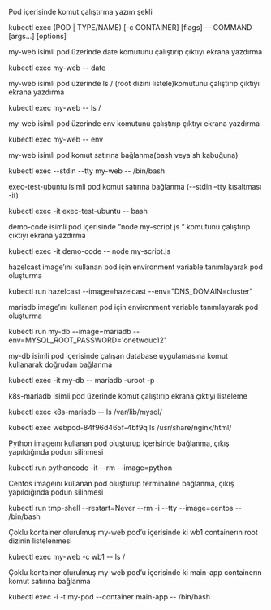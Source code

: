 Pod içerisinde komut çalıştırma yazım şekli

kubectl exec (POD | TYPE/NAME) [-c CONTAINER] [flags] -- COMMAND [args...] [options]

my-web isimli pod üzerinde date komutunu çalıştırıp çıktıyı ekrana yazdırma

kubectl exec my-web -- date

my-web isimli pod üzerinde ls / (root dizini listele)komutunu çalıştırıp çıktıyı ekrana yazdırma

kubectl exec my-web -- ls /

my-web isimli pod üzerinde env komutunu çalıştırıp çıktıyı ekrana yazdırma

kubectl exec my-web -- env

my-web isimli pod komut satırına bağlanma(bash veya sh kabuğuna)

kubectl exec --stdin --tty my-web -- /bin/bash

exec-test-ubuntu isimli pod komut satırına bağlanma (--stdin –tty kısaltması -it)

kubectl exec -it exec-test-ubuntu -- bash

demo-code isimli pod içerisinde “node my-script.js “ komutunu çalıştırıp çıktıyı ekrana yazdırma

kubectl exec -it demo-code -- node my-script.js

hazelcast image’ını kullanan pod için environment variable tanımlayarak pod oluşturma

kubectl run hazelcast --image=hazelcast --env="DNS_DOMAIN=cluster"

mariadb image’ını kullanan pod için environment variable tanımlayarak pod oluşturma

kubectl run my-db --image=mariadb --env=MYSQL_ROOT_PASSWORD='onetwouc12'

my-db isimli pod içerisinde çalışan database uygulamasına komut kullanarak doğrudan bağlanma

kubectl exec -it my-db -- mariadb -uroot -p

k8s-mariadb isimli pod üzerinde komut çalıştırıp ekrana çıktıyı listeleme

kubectl exec k8s-mariadb -- ls /var/lib/mysql/

kubectl exec webpod-84f96d465f-4bf9q ls /usr/share/nginx/html/

Python imageını kullanan pod oluşturup içerisinde bağlanma, çıkış yapıldığında podun silinmesi

kubectl run pythoncode -it --rm --image=python

Centos imageını kullanan pod oluşturup terminaline bağlanma, çıkış yapıldığında podun silinmesi

kubectl run tmp-shell --restart=Never --rm -i --tty --image=centos -- /bin/bash

Çoklu kontainer olurulmuş my-web pod’u içerisinde ki wb1 containerın root dizinin listelenmesi

kubectl exec my-web -c wb1 -- ls /

Çoklu kontainer olurulmuş my-web pod’u içerisinde ki main-app containerın komut satırına bağlanma

kubectl exec -i -t my-pod --container main-app -- /bin/bash
